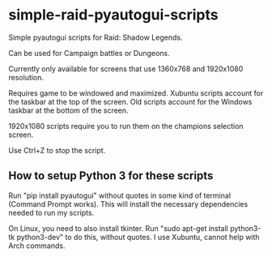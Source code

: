 # simple-raid-pyautogui-scripts
Simple pyautogui scripts for Raid: Shadow Legends.



Can be used for Campaign battles or Dungeons.



Currently only available for screens that use 1360x768 and 1920x1080 resolution.



Requires game to be windowed and maximized. Xubuntu scripts account for the taskbar at the top of the screen. Old scripts account for the Windows taskbar at the bottom of the screen.



1920x1080 scripts require you to run them on the champions selection screen.



Use Ctrl+Z to stop the script.



## How to setup Python 3 for these scripts


Run "pip install pyautogui" without quotes in some kind of terminal (Command Prompt works). This will install the necessary dependencies needed to run my scripts.



On Linux, you need to also install tkinter. Run "sudo apt-get install python3-tk python3-dev" to do this, without quotes. I use Xubuntu, cannot help with Arch commands.